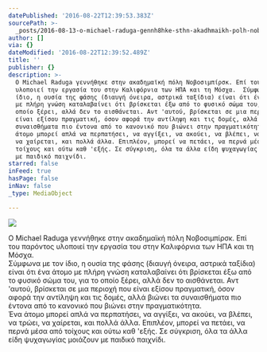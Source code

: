```yaml
---
datePublished: '2016-08-22T12:39:53.383Z'
sourcePath: >-
  _posts/2016-08-13-o-michael-raduga-gennh8hke-sthn-akadhmaikh-polh-nobosimpirsk.md
author: []
via: {}
dateModified: '2016-08-22T12:39:52.489Z'
title: ''
publisher: {}
description: >-
  Ο Michael Raduga γεννήθηκε στην ακαδημαϊκή πόλη Νοβοσιμπίρσκ. Επί του παρόντος
  υλοποιεί την εργασία του στην Καλιφόρνια των ΗΠΑ και τη Μόσχα.  Σύμφωνα με τον
  ίδιο, η ουσία της φάσης (διαυγή όνειρα, αστρικά ταξίδια) είναι ότι ένα άτομο
  με πλήρη γνώση καταλαβαίνει ότι βρίσκεται έξω από το φυσικό σώμα του, για το
  οποίο ξέρει, αλλά δεν το αισθάνεται. Αντ 'αυτού, βρίσκεται σε μια περιοχή που
  είναι εξίσου πραγματική, όσον αφορά την αντίληψη και τις δομές, αλλά βιώνει τα
  συναισθήματα πιο έντονα από το κανονικό που βιώνει στην πραγματικότητα.  Ένα
  άτομο μπορεί απλά να περπατήσει, να αγγίξει, να ακούει, να βλέπει, να τρώει,
  να χαίρεται, και πολλά άλλα. Επιπλέον, μπορεί να πετάει, να περνά μέσα από
  τοίχους και ούτω καθ 'εξής. Σε σύγκριση, όλα τα άλλα είδη ψυχαγωγίας μοιάζουν
  με παιδικό παιχνίδι.
starred: false
inFeed: true
hasPage: false
inNav: false
_type: MediaObject

---
```

![](https://the-grid-user-content.s3-us-west-2.amazonaws.com/4410c9a8-3c2b-4bfd-b23e-d857f00a8b86.jpg)

Ο Michael Raduga γεννήθηκε στην ακαδημαϊκή πόλη Νοβοσιμπίρσκ. Επί του παρόντος υλοποιεί την εργασία του στην Καλιφόρνια των ΗΠΑ και τη Μόσχα.   
Σύμφωνα με τον ίδιο, η ουσία της φάσης (διαυγή όνειρα, αστρικά ταξίδια) είναι ότι ένα άτομο με πλήρη γνώση καταλαβαίνει ότι βρίσκεται έξω από το φυσικό σώμα του, για το οποίο ξέρει, αλλά δεν το αισθάνεται. Αντ 'αυτού, βρίσκεται σε μια περιοχή που είναι εξίσου πραγματική, όσον αφορά την αντίληψη και τις δομές, αλλά βιώνει τα συναισθήματα πιο έντονα από το κανονικό που βιώνει στην πραγματικότητα.   
Ένα άτομο μπορεί απλά να περπατήσει, να αγγίξει, να ακούει, να βλέπει, να τρώει, να χαίρεται, και πολλά άλλα. Επιπλέον, μπορεί να πετάει, να περνά μέσα από τοίχους και ούτω καθ 'εξής. Σε σύγκριση, όλα τα άλλα είδη ψυχαγωγίας μοιάζουν με παιδικό παιχνίδι.